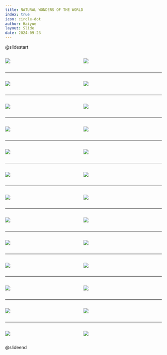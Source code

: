 ```yaml
---
title: NATURAL WONDERS OF THE WORLD
index: true
icon: circle-dot
author: Haiyue
layout: Slide
date: 2024-09-23
---
```

 
@slidestart

<div style="display:flex">
<div style="flex:1">

![](/reading/english/Level-Y/NATURAL%20WONDERS%20OF%20THE%20WORLD/001.webp)
</div>
<div style="flex:1">

![](/reading/english/Level-Y/NATURAL%20WONDERS%20OF%20THE%20WORLD/002.webp)
</div>
</div>

---

<div style="display:flex">
<div style="flex:1">

![](/reading/english/Level-Y/NATURAL%20WONDERS%20OF%20THE%20WORLD/003.webp)
</div>
<div style="flex:1">

![](/reading/english/Level-Y/NATURAL%20WONDERS%20OF%20THE%20WORLD/004.webp)
</div>
</div>

---

<div style="display:flex">
<div style="flex:1">

![](/reading/english/Level-Y/NATURAL%20WONDERS%20OF%20THE%20WORLD/005.webp)
</div>
<div style="flex:1">

![](/reading/english/Level-Y/NATURAL%20WONDERS%20OF%20THE%20WORLD/006.webp)
</div>
</div>

---

<div style="display:flex">
<div style="flex:1">

![](/reading/english/Level-Y/NATURAL%20WONDERS%20OF%20THE%20WORLD/007.webp)
</div>
<div style="flex:1">

![](/reading/english/Level-Y/NATURAL%20WONDERS%20OF%20THE%20WORLD/008.webp)
</div>
</div>

---

<div style="display:flex">
<div style="flex:1">

![](/reading/english/Level-Y/NATURAL%20WONDERS%20OF%20THE%20WORLD/009.webp)
</div>
<div style="flex:1">

![](/reading/english/Level-Y/NATURAL%20WONDERS%20OF%20THE%20WORLD/010.webp)
</div>
</div>

---

<div style="display:flex">
<div style="flex:1">

![](/reading/english/Level-Y/NATURAL%20WONDERS%20OF%20THE%20WORLD/011.webp)
</div>
<div style="flex:1">

![](/reading/english/Level-Y/NATURAL%20WONDERS%20OF%20THE%20WORLD/012.webp)
</div>
</div>

---

<div style="display:flex">
<div style="flex:1">

![](/reading/english/Level-Y/NATURAL%20WONDERS%20OF%20THE%20WORLD/013.webp)
</div>
<div style="flex:1">

![](/reading/english/Level-Y/NATURAL%20WONDERS%20OF%20THE%20WORLD/014.webp)
</div>
</div>

---

<div style="display:flex">
<div style="flex:1">

![](/reading/english/Level-Y/NATURAL%20WONDERS%20OF%20THE%20WORLD/015.webp)
</div>
<div style="flex:1">

![](/reading/english/Level-Y/NATURAL%20WONDERS%20OF%20THE%20WORLD/016.webp)
</div>
</div>

---

<div style="display:flex">
<div style="flex:1">

![](/reading/english/Level-Y/NATURAL%20WONDERS%20OF%20THE%20WORLD/017.webp)
</div>
<div style="flex:1">

![](/reading/english/Level-Y/NATURAL%20WONDERS%20OF%20THE%20WORLD/018.webp)
</div>
</div>

---

<div style="display:flex">
<div style="flex:1">

![](/reading/english/Level-Y/NATURAL%20WONDERS%20OF%20THE%20WORLD/019.webp)
</div>
<div style="flex:1">

![](/reading/english/Level-Y/NATURAL%20WONDERS%20OF%20THE%20WORLD/020.webp)
</div>
</div>

---

<div style="display:flex">
<div style="flex:1">

![](/reading/english/Level-Y/NATURAL%20WONDERS%20OF%20THE%20WORLD/021.webp)
</div>
<div style="flex:1">

![](/reading/english/Level-Y/NATURAL%20WONDERS%20OF%20THE%20WORLD/022.webp)
</div>
</div>

---

<div style="display:flex">
<div style="flex:1">

![](/reading/english/Level-Y/NATURAL%20WONDERS%20OF%20THE%20WORLD/023.webp)
</div>
<div style="flex:1">

![](/reading/english/Level-Y/NATURAL%20WONDERS%20OF%20THE%20WORLD/024.webp)
</div>
</div>

---

<div style="display:flex">
<div style="flex:1">

![](/reading/english/Level-Y/NATURAL%20WONDERS%20OF%20THE%20WORLD/025.webp)
</div>
<div style="flex:1">

![](/reading/english/Level-Y/NATURAL%20WONDERS%20OF%20THE%20WORLD/026.webp)
</div>
</div>

@slideend